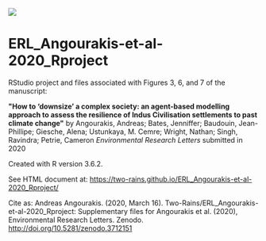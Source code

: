 [![](https://zenodo.org/badge/DOI/10.5281/zenodo.3713442.svg)](http://doi.org/10.5281/zenodo.3712151)
# ERL_Angourakis-et-al-2020_Rproject
RStudio project and files associated with Figures 3, 6, and 7 of the manuscript:

**"How to ‘downsize’ a complex society: an agent-based modelling approach to assess the resilience of Indus Civilisation settlements to past climate change"**
by Angourakis, Andreas; Bates, Jenniffer; Baudouin, Jean-Phillipe; Giesche, Alena; Ustunkaya, M. Cemre; Wright, Nathan; Singh, Ravindra; Petrie, Cameron
*Environmental Research Letters*
submitted in 2020

Created with R version 3.6.2.

See HTML document at: https://two-rains.github.io/ERL_Angourakis-et-al-2020_Rproject/

Cite as:
Andreas Angourakis. (2020, March 16). Two-Rains/ERL_Angourakis-et-al-2020_Rproject: Supplementary files for Angourakis et al. (2020), Environmental Research Letters. Zenodo. http://doi.org/10.5281/zenodo.3712151
